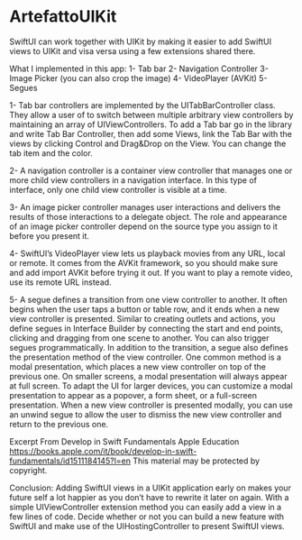 # ArtefattoUIKit

SwiftUI can work together with UIKit by making it easier to add SwiftUI views to UIKit 
and visa versa using a few extensions shared there.

What I implemented in this app:
1- Tab bar 
2- Navigation Controller
3- Image Picker (you can also crop the image)
4- VideoPlayer (AVKit) 
5- Segues


1- Tab bar controllers are implemented by the UITabBarController class. They allow a user of to switch between multiple arbitrary view controllers by maintaining an array of UIViewControllers.
To add a Tab bar go in the library and write Tab Bar Controller, then add some Views, link the Tab Bar with the views by clicking Control and Drag&Drop on the View. You can change the tab item and the color.

2- A navigation controller is a container view controller that manages one or more child view controllers in a navigation interface. In this type of interface, only one child view controller is visible at a time.

3- An image picker controller manages user interactions and delivers the results of those interactions to a delegate object.
The role and appearance of an image picker controller depend on the source type you assign to it before you present it.

4- SwiftUI’s VideoPlayer view lets us playback movies from any URL, local or remote. It comes from the AVKit framework, so you should make sure and add import AVKit before trying it out. If you want to play a remote video, use its remote URL instead.

5- A segue defines a transition from one view controller to another. It often begins when the user taps a button or table row, and it ends when a new view controller is presented. Similar to creating outlets and actions, you define segues in Interface Builder by connecting the start and end points, clicking and dragging from one scene to another. You can also trigger segues programmatically.
In addition to the transition, a segue also defines the presentation method of the view controller. One common method is a modal presentation, which places a new view controller on top of the previous one. On smaller screens, a modal presentation will always appear at full screen. To adapt the UI for larger devices, you can customize a modal presentation to appear as a popover, a form sheet, or a full-screen presentation.
When a new view controller is presented modally, you can use an unwind segue to allow the user to dismiss the new view controller and return to the previous one.


Excerpt From
Develop in Swift Fundamentals
Apple Education
https://books.apple.com/it/book/develop-in-swift-fundamentals/id1511184145?l=en
This material may be protected by copyright.



Conclusion: 
Adding SwiftUI views in a UIKit application early on makes your future self a lot happier as you don’t have to rewrite it later on again. With a simple UIViewController extension method you can easily add a view in a few lines of code. Decide whether or not you can build a new feature with SwiftUI and make use of the UIHostingController to present SwiftUI views.
